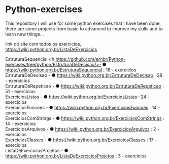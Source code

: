 # Python-exercises
This repository I will use for some python exercises that I have been done, there are some projects from basic to advanced to improve my skills and to learn new things. .

link do site com todos os exercicios,
https://wiki.python.org.br/ListaDeExercicios

EstruturaSequencial <h https://github.com/ernbr/Python-exercises/tree/python/EstruturaDeDecisao/>- ● https://wiki.python.org.br/EstruturaSequencial : 18 - exercícios </br>
EstruturaDeDecisao - ● https://wiki.python.org.br/EstruturaDeDecisao : 28 - exercícios </br>
EstruturaDeRepeticao - ● https://wiki.python.org.br/EstruturaDeRepeticao : 51 - exercícios </br>
ExerciciosListas - ● https://wiki.python.org.br/ExerciciosListas : 24 - exercícios </br>
ExerciciosFuncoes - ●  https://wiki.python.org.br/ExerciciosFuncoes : 14 - exercícios </br>
ExerciciosComStrings - ● https://wiki.python.org.br/ExerciciosComStrings : 14 - exercícios </br>
ExerciciosArquivos - ●  https://wiki.python.org.br/ExerciciosArquivos  : 2 - exercícios </br>
ExerciciosClasses - ●  https://wiki.python.org.br/ExerciciosClasses : 17 - exercícios </br>
ListaDeExerciciosProjetos - ● https://wiki.python.org.br/ListaDeExerciciosProjetos : 3 - exercícios </br>
